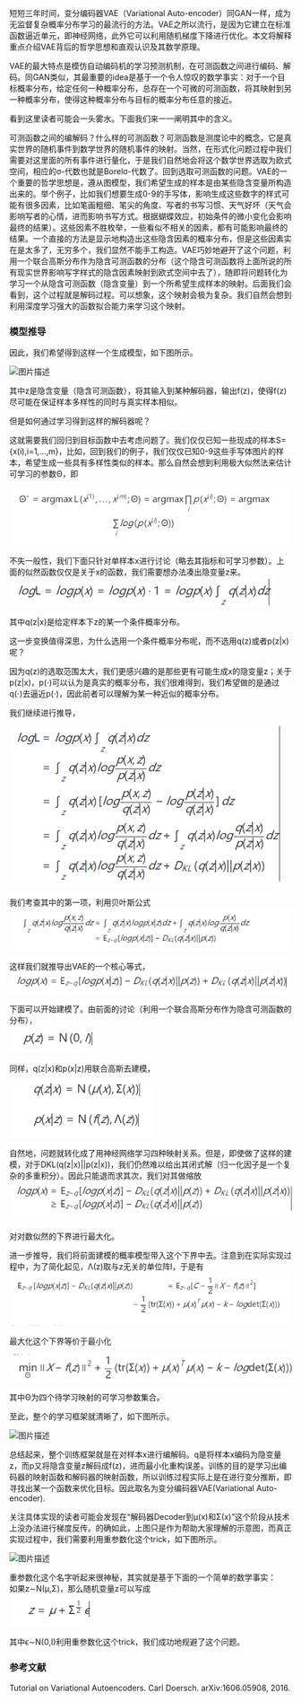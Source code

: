 短短三年时间，变分编码器VAE（Variational Auto-encoder）同GAN一样，成为无监督复杂概率分布学习的最流行的方法。VAE之所以流行，是因为它建立在标准函数逼近单元，即神经网络，此外它可以利用随机梯度下降进行优化。本文将解释重点介绍VAE背后的哲学思想和直观认识及其数学原理。

VAE的最大特点是模仿自动编码机的学习预测机制，在可测函数之间进行编码、解码。同GAN类似，其最重要的idea是基于一个令人惊叹的数学事实：对于一个目标概率分布，给定任何一种概率分布，总存在一个可微的可测函数，将其映射到另一种概率分布，使得这种概率分布与目标的概率分布任意的接近。

看到这里读者可能会一头雾水。下面我们来一一阐明其中的含义。

可测函数之间的编解码？什么样的可测函数？可测函数是测度论中的概念，它是真实世界的随机事件到数学世界的随机事件的映射。当然，在形式化问题过程中我们需要对这里面的所有事件进行量化，于是我们自然地会将这个数学世界选取为欧式空间，相应的σ-代数也就是Borelσ-代数了。回到选取可测函数的问题。VAE的一个重要的哲学思想是，遵从图模型，我们希望生成的样本是由某些隐含变量所构造出来的。举个例子，比如我们想要生成0-9的手写体，影响生成这些数字的样式可能有很多因素，比如笔画粗细、笔尖的角度、写者的书写习惯、天气好坏（天气会影响写者的心情，进而影响书写方式。根据蝴蝶效应，初始条件的微小变化会影响最终的结果）。这些因素不胜枚举，一些看似不相关的因素，都有可能影响最终的结果。一个直接的方法是显示地构造出这些隐含因素的概率分布，但是这些因素实在是太多了，无穷多个，我们显然不能手工构造。VAE巧妙地避开了这个问题，利用一个联合高斯分布作为隐含可测函数的分布（这个隐含可测函数将上面所说的所有现实世界影响写字样式的隐含因素映射到欧式空间中去了），随即将问题转化为学习一个从隐含可测函数（隐含变量）到一个所希望生成样本的映射。后面我们会看到，这个过程就是解码过程。可以想象，这个映射会极为复杂。我们自然会想到利用深度学习强大的函数拟合能力来学习这个映射。

### 模型推导

因此，我们希望得到这样一个生成模型，如下图所示。

![](http://img.blog.csdn.net/20170607112002992 "图片描述")

其中z是隐含变量（隐含可测函数），将其输入到某种解码器，输出f\(z\)，使得f\(z\)尽可能在保证样本多样性的同时与真实样本相似。

但是如何通过学习得到这样的解码器呢？

这就需要我们回归到目标函数中去考虑问题了。我们仅仅已知一些现成的样本S={x\(i\),i=1,...,m}，比如，回到我们的例子，我们仅仅已知0-9这些手写体图片的样本，希望生成一些具有多样性类似的样本。那么自然会想到利用极大似然法来估计可学习的参数Θ，即

![](/images/gan/vae1.png)

不失一般性，我们下面只针对单样本x进行讨论（略去其指标和可学习参数）。上面的似然函数仅仅是关于x的函数，我们需要想办法凑出隐变量z来。  
![](/images/gan/vae2.png)

其中q\(z\|x\)是给定样本下z的某一个条件概率分布。

这一步变换值得深思，为什么选用一个条件概率分布呢，而不选用q\(z\)或者p\(z\|x\)呢？

因为q\(z\)的选取范围太大，我们更感兴趣的是那些更有可能生成x的隐变量z；关于p\(z\|x\)，p\(⋅\)可以认为是真实的概率分布，我们很难得到，我们希望做的是通过q\(⋅\)去逼近p\(⋅\)，因此前者可以理解为某一种近似的概率分布。

我们继续进行推导，

![](/images/gan/vae3.png)

我们考查其中的第一项，利用贝叶斯公式  
![](/images/gan/vae4.png)

这样我们就推导出VAE的一个核心等式，  
![](/images/gan/vae5.png)

下面可以开始建模了。由前面的讨论（利用一个联合高斯分布作为隐含可测函数的分布），  
![](/images/gan/vae6.png)

同样，q\(z\|x\)和p\(x\|z\)用联合高斯去建模，

![](/images/gan/vae7.png)

自然地，问题就转化成了用神经网络学习四种映射关系。但是，即使做了这样的建模，对于DKL\(q\(z\|x\)\|\|p\(z\|x\)\)，我们仍然难以给出其闭式解（归一化因子是一个复杂的多重积分）。因此只能退而求其次，我们对其做缩放  
![](/images/gan/vae8.png)

对对数似然的下界进行最大化。

进一步推导，我们将前面建模的概率模型带入这个下界中去。注意到在实际实现过程中，为了简化起见，Λ\(z\)取与z无关的单位阵I，于是有  
![](/images/gan/vae9.png)

最大化这个下界等价于最小化

![](/images/gan/vae10.png)

其中Θ为四个待学习映射的可学习参数集合。

至此，整个的学习框架就清晰了，如下图所示。

![](http://img.blog.csdn.net/20170607112023413 "图片描述")

总结起来，整个训练框架就是在对样本x进行编解码。q是将样本x编码为隐变量z，而p又将隐含变量z解码成f\(z\)，进而最小化重构误差。训练的目的是学习出编码器的映射函数和解码器的映射函数，所以训练过程实际上是在进行变分推断，即寻找出某一个函数来优化目标。因此取名为变分编码器VAE\(Variational Auto-encoder\).

关注具体实现的读者可能会发现在“解码器Decoder到μ\(x\)和Σ\(x\)”这个阶段从技术上没办法进行梯度反传。的确如此，上图只是作为帮助大家理解的示意图，而真正实现过程中，我们需要利用重参数化这个trick，如下图所示。

![](http://img.blog.csdn.net/20170607112038678 "图片描述")

重参数化这个名字听起来很神秘，其实就是基于下面的一个简单的数学事实：  
如果z∼N\(μ,Σ\)，那么随机变量z可以写成  
![](/images/gan/vae11.png)

其中ϵ∼N\(0,I\)利用重参数化这个trick，我们成功地规避了这个问题。

### 参考文献

Tutorial on Variational Autoencoders. Carl Doersch. arXiv:1606.05908, 2016.

